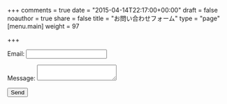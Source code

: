 +++
comments = true
date = "2015-04-14T22:17:00+00:00"
draft = false
noauthor = true
share = false
title = "お問い合わせフォーム"
type = "page"
[menu.main]
weight = 97

+++

<form name="contact" method="POST" data-netlify-recaptcha="true" data-netlify="true">
  <p>
    <label>Email: <input type="text" name="name" /></label>
  </p>
  <p>
    <label>Message: <textarea name="message"></textarea></label>
  </p>
  <div data-netlify-recaptcha="true"></div>
  <p>
    <button type="submit">Send</button>
  </p>
</form>
